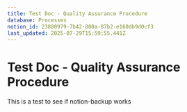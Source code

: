 ```yaml
---
title: Test Doc - Quality Assurance Procedure
database: Processes
notion_id: 23880979-7b42-800a-87b2-e160db9d0cf3
last_updated: 2025-07-29T15:59:55.441Z
---
```


# Test Doc - Quality Assurance Procedure


This is a test to see if notion-backup works

